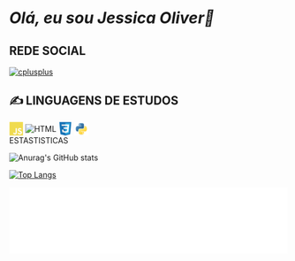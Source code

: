 
<!--
**JessyOliver/JessyOliver** is a ✨ _special_ ✨ repository because its `README.md` (this file) appears on your GitHub profile.

Here are some ideas to get you started:

- 🔭 I’m currently working on ...
- 🌱 I’m currently learning ...
- 👯 I’m looking to collaborate on ...
- 🤔 I’m looking for help with ...
- 💬 Ask me about ...
- 📫 How to reach me: ...
- 😄 Pronouns: ...
- ⚡ Fun fact: ...
-->
# *Olá, eu sou Jessica Oliver👋*
## REDE SOCIAL 
<a href="https://www.linkedin.com/in/jessica-f-oliveira-330b091a5/" target="_blank">
  <img src="https://img.shields.io/badge/LinkedIn-0077B5?style=for-the-badge&logo=linkedin&logoColor=white" alt="cplusplus" width="12%" height="4%" style="max-width:100%;">
</a>

## &#9997; LINGUAGENS DE ESTUDOS
<!-- imagem html 5-->


<!---->
<div style="display: inline_block">
  
  <img align="center" alt="Js" height="5%" width="5%" src="https://raw.githubusercontent.com/devicons/devicon/master/icons/javascript/javascript-plain.svg">
  <img align="center" alt="HTML" height="5%" width="5%" src="https://img.shields.io/badge/HTML-239120?style=for-the-badge&logo=html5&logoColor=white">
  <img align="center" alt="CSS" height="5%" width="5%" src="https://raw.githubusercontent.com/devicons/devicon/master/icons/css3/css3-original.svg">
  <img align="center" alt="Python" height="5%" width="5%" src="https://raw.githubusercontent.com/devicons/devicon/master/icons/python/python-original.svg">
 
</div>
<!---->
 ESTASTISTICAS

![Anurag's GitHub stats](https://github-readme-stats.vercel.app/api?username=anuraghazra&count_private=true&show_icons=true&theme=great-gatsby)


[![Top Langs](https://github-readme-stats.vercel.app/api/top-langs/?username=anuraghazra&layout=compact&theme=great-gatsby)](https://github.com/anuraghazra/github-readme-stats)

<img height="120" alt="*Obrigada pela visita, volte sempre!!!*" width="100%" src="https://github.com/JessyOliver/JessyOliver/blob/edicao/textomovendo.svg" />
<br />
